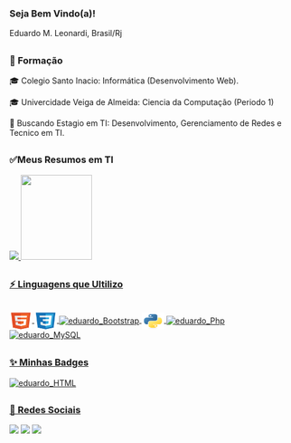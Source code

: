 ### Seja Bem Vindo(a)!

Eduardo M. Leonardi, Brasil/Rj

##

### 🌱 Formação

🎓 Colegio Santo Inacio: Informática (Desenvolvimento Web).

🎓 Univercidade Veiga de Almeida: Ciencia da Computação (Periodo 1)


📝 Buscando Estagio em TI: Desenvolvimento, Gerenciamento de Redes e Tecnico em TI.

##

### ✅Meus Resumos em TI

<div>
  <a href="https://github.com/EduardoMouraLeonardi">
  <img height="150em" src="https://github-readme-stats.vercel.app/api?username=EduardoMouraLeonardi&show_icons=true&theme=radical&include_all_commits=true&count_private=true"/>
  <img height="150em" width="50%" aligh="right" style=border_radius="20" src="https://github-readme-stats.vercel.app/api/top-langs/?username=EduardoMouraLeonardi&layout=compact&langs_count=7&theme=radical"/>
</div>

##

### ⚡ Linguagens que Ultilizo
  
<div style="display: inline_block"><br>
  <img align="center" alt="eduardo_HTML" height="30" width="40" src="https://raw.githubusercontent.com/devicons/devicon/master/icons/html5/html5-original.svg">
  <img align="center" alt="eduardo_CSS" height="30" width="40" src="https://raw.githubusercontent.com/devicons/devicon/master/icons/css3/css3-original.svg">
  <img align="center" alt="eduardo_Bootstrap" height="30" width="40" src="https://cdn.jsdelivr.net/gh/devicons/devicon/icons/bootstrap/bootstrap-original-wordmark.svg">
  <img align="center" alt="eduardo_Python" height="30" width="40" src="https://raw.githubusercontent.com/devicons/devicon/master/icons/python/python-original.svg">
  <img align="center" alt="eduardo_Php" height="40" width="50" src="https://cdn.jsdelivr.net/gh/devicons/devicon/icons/php/php-original.svg">
  <img align="center" alt="eduardo_MySQL" height="30" width="40" src="https://cdn.jsdelivr.net/gh/devicons/devicon/icons/mysql/mysql-original.svg">
</div>
  
##

### ✨ Minhas Badges
<div>
  <a href="https://www.credly.com/earner/earned/badge/d6d495ed-89fc-4242-ac29-784a9fbe3da6">
  <img align="center" alt="eduardo_HTML" height="120" width="120" src="https://images.credly.com/size/340x340/images/68c0b94d-f6ac-40b1-a0e0-921439eb092e/image.png">
</div>

##
  
### 👥 Redes Sociais
<div>
  <a href="https://www.linkedin.com/in/eduardo-moura-leonardi-b4baa2250/"><img src="https://img.shields.io/badge/LinkedIn-0077B5?style=for-the-badge&logo=linkedin&logoColor=white" target="_blank"></a>
  <a href="mailto:eduardo.moura.leonardi@gmail.com"><img src="https://img.shields.io/badge/Gmail-D14836?style=for-the-badge&logo=gmail&logoColor=white" target="_blank"></a>
  <a href="https://www.instagram.com/iam_eduardomoura/"><img src="https://img.shields.io/badge/Instagram-E4405F?style=for-the-badge&logo=instagram&logoColor=white" target="_blank"></a>
</div>
  
